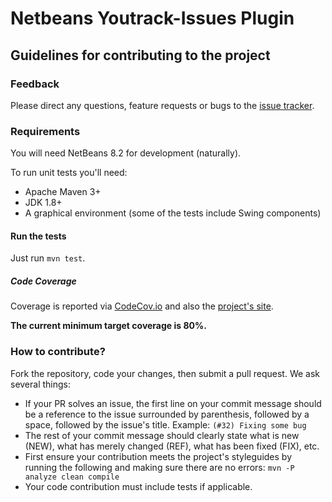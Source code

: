 # Netbeans Youtrack-Issues Plugin

## Guidelines for contributing to the project

### Feedback
Please direct any questions, feature requests or bugs to the 
[issue tracker](https://github.com/llorllale/netbeans-youtrack-issues-plugin/issues/).

### Requirements
You will need NetBeans 8.2 for development (naturally).

To run unit tests you'll need:

* Apache Maven 3+
* JDK 1.8+
* A graphical environment (some of the tests include Swing components)

#### Run the tests
Just run `mvn test`.

##### Code Coverage
Coverage is reported via [CodeCov.io](https://codecov.io/gh/llorllale/netbeans-youtrack-issues-plugin)
and also the [project's site](https://llorllale.github.io/netbeans-youtrack-issues-plugin/cobertura/).

**The current minimum target coverage is 80%.**

### How to contribute?
Fork the repository, code your changes, then submit a pull request. We ask 
several things:

* If your PR solves an issue, the first line on your commit message should be
a reference to the issue surrounded by parenthesis, followed by a space, 
followed by the issue's title. Example: `(#32) Fixing some bug`
* The rest of your commit message should clearly state what is new (NEW), 
what has merely changed (REF), what has been fixed (FIX), etc.
* First ensure your contribution meets the project's styleguides by running 
the following and making sure there are no errors: 
`mvn -P analyze clean compile`
* Your code contribution must include tests if applicable.
